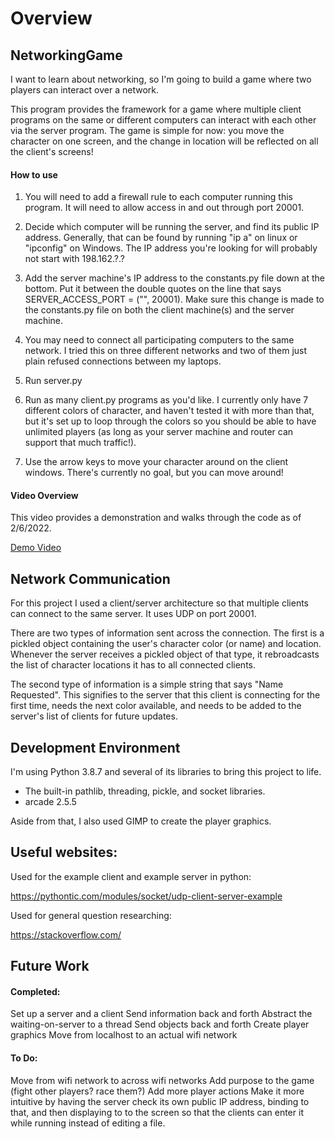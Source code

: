 # Overview

## NetworkingGame

I want to learn about networking, so I'm going to build a game where two players can interact over a network.

This program provides the framework for a game where multiple client programs on the same or different computers can interact with each other via the server program. The game is simple for now: you move the character on one screen, and the change in location will be reflected on all the client's screens!

#### How to use

1. You will need to add a firewall rule to each computer running this program. It will need to allow access in and out through port 20001.

2. Decide which computer will be running the server, and find its public IP address. Generally, that can be found by running "ip a" on linux or "ipconfig" on Windows. The IP address you're looking for will probably not start with 198.162.?.?

3. Add the server machine's IP address to the constants.py file down at the bottom. Put it between the double quotes on the line that says SERVER_ACCESS_PORT = ("", 20001). Make sure this change is made to the constants.py file on both the client machine(s) and the server machine.

4. You may need to connect all participating computers to the same network. I tried this on three different networks and two of them just plain refused connections between my laptops.

5. Run server.py

6. Run as many client.py programs as you'd like. I currently only have 7 different colors of character, and haven't tested it with more than that, but it's set up to loop through the colors so you should be able to have unlimited players (as long as your server machine and router can support that much traffic!).

7. Use the arrow keys to move your character around on the client windows. There's currently no goal, but you can move around!

#### Video Overview

This video provides a demonstration and walks through the code as of 2/6/2022.

[Demo Video](https://youtu.be/lFiUlTi1qhM)

## Network Communication

For this project I used a client/server architecture so that multiple clients can connect to the same server. It uses UDP on port 20001.

There are two types of information sent across the connection. The first is a pickled object containing the user's character color (or name) and location. Whenever the server receives a pickled object of that type, it rebroadcasts the list of character locations it has to all connected clients.

The second type of information is a simple string that says "Name Requested". This signifies to the server that this client is connecting for the first time, needs the next color available, and needs to be added to the server's list of clients for future updates.

## Development Environment

I'm using Python 3.8.7 and several of its libraries to bring this project to life.
 - The built-in pathlib, threading, pickle, and socket libraries.
 - arcade 2.5.5

Aside from that, I also used GIMP to create the player graphics.

## Useful websites:

Used for the example client and example server in python:

https://pythontic.com/modules/socket/udp-client-server-example

Used for general question researching:

https://stackoverflow.com/

## Future Work

#### Completed:

Set up a server and a client
Send information back and forth
Abstract the waiting-on-server to a thread
Send objects back and forth
Create player graphics
Move from localhost to an actual wifi network

#### To Do:
Move from wifi network to across wifi networks
Add purpose to the game (fight other players? race them?)
Add more player actions
Make it more intuitive by having the server check its own public IP address, binding to that, and then displaying to to the screen so that the clients can enter it while running instead of editing a file.
